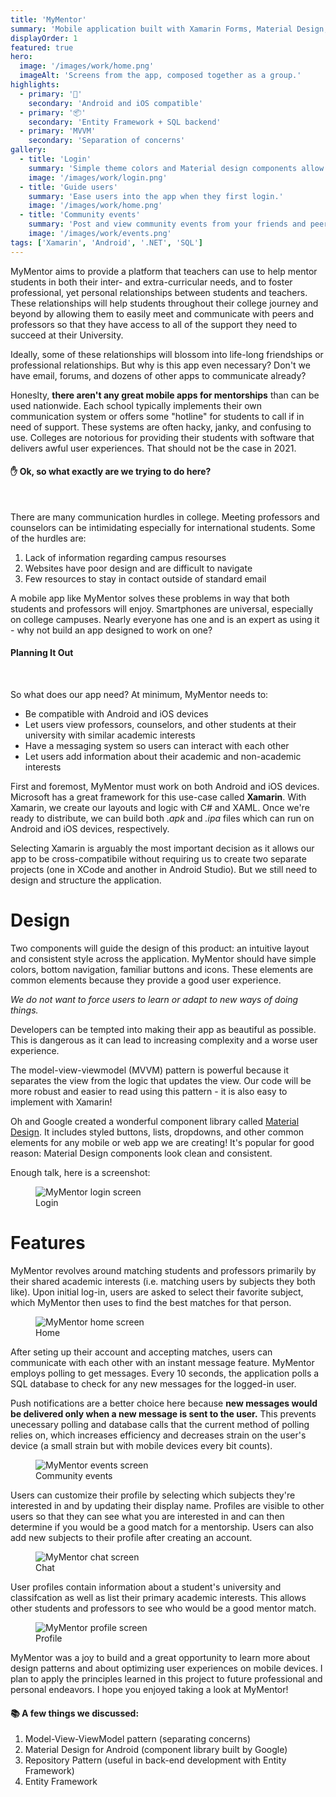 ```yaml
---
title: 'MyMentor'
summary: 'Mobile application built with Xamarin Forms, Material Design, and MVVM pattern.'
displayOrder: 1
featured: true
hero:
  image: '/images/work/home.png'
  imageAlt: 'Screens from the app, composed together as a group.'
highlights:
  - primary: '📱'
    secondary: 'Android and iOS compatible'
  - primary: '📦'
    secondary: 'Entity Framework + SQL backend'
  - primary: 'MVVM'
    secondary: 'Separation of concerns'
gallery:
  - title: 'Login'
    summary: 'Simple theme colors and Material design components allow for a clean and consistent app style.'
    image: '/images/work/login.png'
  - title: 'Guide users'
    summary: 'Ease users into the app when they first login.'
    image: '/images/work/home.png'
  - title: 'Community events'
    summary: 'Post and view community events from your friends and peers.'
    image: '/images/work/events.png'
tags: ['Xamarin', 'Android', '.NET', 'SQL']
---
```


MyMentor aims to provide a platform that teachers can use to help mentor students in both their inter- and extra-curricular needs, and to foster professional, yet personal relationships between students and teachers. These relationships will help students throughout their college journey and beyond by allowing them to easily meet and communicate with peers and professors so that they have access to all of the support they need to succeed at their University.

Ideally, some of these relationships will blossom into life-long friendships or professional relationships. But why is this app even necessary? Don't we have email, forums, and dozens of other apps to communicate already?

Honeslty, **there aren't any great mobile apps for mentorships** than can be used nationwide. Each school typically implements their own communication system or offers some "hotline" for students to call if in need of support. These systems are often hacky, janky, and confusing to use. Colleges are notorious for providing their students with software that delivers awful user experiences. That should not be the case in 2021.

<div class="callout__info">
  <h4>✋ Ok, so what exactly are we trying to do here?</h4>
  <br/>
  <p>There are many communication hurdles in college. Meeting professors and counselors can be intimidating especially for international students. Some of the hurdles are:</p>
  <ol>
    <li>Lack of information regarding campus resourses</li>
    <li>Websites have poor design and are difficult to navigate</li>
    <li>Few resources to stay in contact outside of standard email</li>
  </ol>
</div>

A mobile app like MyMentor solves these problems in way that both students and professors will enjoy. Smartphones are universal, especially on college campuses. Nearly everyone has one and is an expert as using it - why not build an app designed to work on one?

<div class="callout__info">
  <h4>Planning It Out</h4>
  <br/>
  <p>So what does our app need? At minimum, MyMentor needs to:</p>
  <ul>
    <li>Be compatible with Android and iOS devices</li>
    <li>Let users view professors, counselors, and other students at their university with similar academic interests</li>
    <li>Have a messaging system so users can interact with each other</li>
    <li>Let users add information about their academic and non-academic interests</li>
  </ul>
</div>

First and foremost, MyMentor must work on both Android and iOS devices. Microsoft has a great framework for this use-case called <span class="color-quinary-shade"><b>Xamarin</b></span>. With Xamarin, we create our layouts and logic with C# and XAML. Once we're ready to distribute, we can build both _.apk_ and _.ipa_ files which can run on Android and iOS devices, respectively.

Selecting Xamarin is arguably the most important decision as it allows our app to be cross-compatibile without requiring us to create two separate projects (one in XCode and another in Android Studio). But we still need to design and structure the application.

# Design

Two components will guide the design of this product: an intuitive layout and consistent style across the application. MyMentor should have simple colors, bottom navigation, familiar buttons and icons. These elements are common elements because they provide a good user experience.

_We do not want to force users to learn or adapt to new ways of doing things._

Developers can be tempted into making their app as beautiful as possible. This is dangerous as it can lead to increasing complexity and a worse user experience.

The model-view-viewmodel (MVVM) pattern is powerful because it separates the view from the logic that updates the view. Our code will be more robust and easier to read using this pattern - it is also easy to implement with Xamarin!

Oh and Google created a wonderful component library called <a href="https://material.io/design">Material Design</a>. It includes styled buttons, lists, dropdowns, and other common elements for any mobile or web app we are creating! It's popular for good reason: Material Design components look clean and consistent.

Enough talk, here is a screenshot:

<figure>
  <img src="/images/work/login.png" alt="MyMentor login screen" />
  <figcaption>Login</figcaption>
</figure>

# Features

MyMentor revolves around matching students and professors primarily by their shared academic interests (i.e. matching users by subjects they both like). Upon initial log-in, users are asked to select their favorite subject, which MyMentor then uses to find the best matches for that person.

<figure>
  <img src="/images/work/home.png" alt="MyMentor home screen" />
  <figcaption>Home</figcaption>
</figure>

After seting up their account and accepting matches, users can communicate with each other with an instant message feature. MyMentor employs polling to get messages. Every 10 seconds, the application polls a SQL database to check for any new messages for the logged-in user.

Push notifications are a better choice here because **new messages would be delivered only when a new message is sent to the user.** This prevents unecessary polling and database calls that the current method of polling relies on, which increases efficiency and decreases strain on the user's device (a small strain but with mobile devices every bit counts).

<figure>
  <img src="/images/work/events.png" alt="MyMentor events screen" />
  <figcaption>Community events</figcaption>
</figure>

Users can customize their profile by selecting which subjects they're interested in and by updating their display name. Profiles are visible to other users so that they can see what you are interested in and can then determine if you would be a good match for a mentorship. Users can also add new subjects to their profile after creating an account.

<figure>
  <img src="/images/work/chat.png" alt="MyMentor chat screen" />
  <figcaption>Chat</figcaption>
</figure>

User profiles contain information about a student's university and classifcation as well as list their primary academic interests. This allows other students and professors to see who would be a good mentor match.

<figure>
  <img src="/images/work/profile.png" alt="MyMentor profile screen" />
  <figcaption>Profile</figcaption>
</figure>

MyMentor was a joy to build and a great opportunity to learn more about design patterns and about optimizing user experiences on mobile devices. I plan to apply the principles learned in this project to future professional and personal endeavors. I hope you enjoyed taking a look at MyMentor!

<div class="callout__info">
  <h4>📚 A few things we discussed:</h4>
  <ol>
    <li>Model-View-ViewModel pattern (separating concerns)</li>
    <li>Material Design for Android (component library built by Google)</li>
    <li>Repository Pattern (useful in back-end development with Entity Framework)</li>
    <li>Entity Framework</li>
  </ol>
</div>
